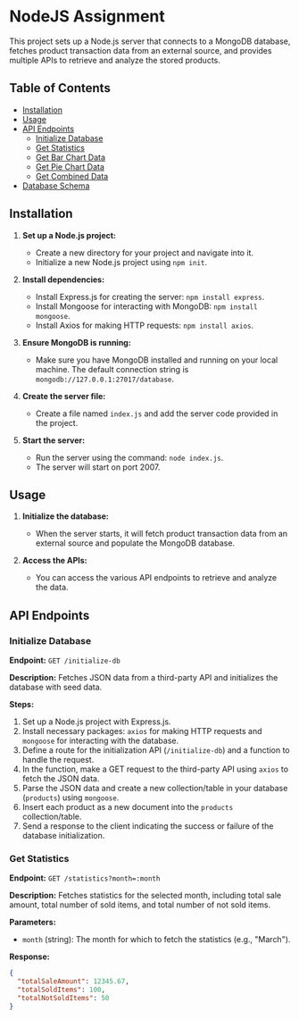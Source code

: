 # NodeJS Assignment

This project sets up a Node.js server that connects to a MongoDB database, fetches product transaction data from an external source, and provides multiple APIs to retrieve and analyze the stored products.

## Table of Contents

- [Installation](#installation)
- [Usage](#usage)
- [API Endpoints](#api-endpoints)
  - [Initialize Database](#initialize-database)
  - [Get Statistics](#get-statistics)
  - [Get Bar Chart Data](#get-bar-chart-data)
  - [Get Pie Chart Data](#get-pie-chart-data)
  - [Get Combined Data](#get-combined-data)
- [Database Schema](#database-schema)

## Installation

1. **Set up a Node.js project:**

   - Create a new directory for your project and navigate into it.
   - Initialize a new Node.js project using `npm init`.

2. **Install dependencies:**

   - Install Express.js for creating the server: `npm install express`.
   - Install Mongoose for interacting with MongoDB: `npm install mongoose`.
   - Install Axios for making HTTP requests: `npm install axios`.

3. **Ensure MongoDB is running:**

   - Make sure you have MongoDB installed and running on your local machine. The default connection string is `mongodb://127.0.0.1:27017/database`.

4. **Create the server file:**

   - Create a file named `index.js` and add the server code provided in the project.

5. **Start the server:**
   - Run the server using the command: `node index.js`.
   - The server will start on port 2007.

## Usage

1. **Initialize the database:**

   - When the server starts, it will fetch product transaction data from an external source and populate the MongoDB database.

2. **Access the APIs:**
   - You can access the various API endpoints to retrieve and analyze the data.

## API Endpoints

### Initialize Database

**Endpoint:** `GET /initialize-db`

**Description:** Fetches JSON data from a third-party API and initializes the database with seed data.

**Steps:**

1. Set up a Node.js project with Express.js.
2. Install necessary packages: `axios` for making HTTP requests and `mongoose` for interacting with the database.
3. Define a route for the initialization API (`/initialize-db`) and a function to handle the request.
4. In the function, make a GET request to the third-party API using `axios` to fetch the JSON data.
5. Parse the JSON data and create a new collection/table in your database (`products`) using `mongoose`.
6. Insert each product as a new document into the `products` collection/table.
7. Send a response to the client indicating the success or failure of the database initialization.

### Get Statistics

**Endpoint:** `GET /statistics?month=:month`

**Description:** Fetches statistics for the selected month, including total sale amount, total number of sold items, and total number of not sold items.

**Parameters:**

- `month` (string): The month for which to fetch the statistics (e.g., "March").

**Response:**

```json
{
  "totalSaleAmount": 12345.67,
  "totalSoldItems": 100,
  "totalNotSoldItems": 50
}
```
